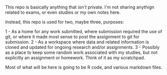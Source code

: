 This repo is basically anything that *isn't* private. I'm not sharing anythign related to exams, or even studies or my own notes here. 

Instead, this repo is used for two, maybe three, purposes:

1 - As a home for any work submitted, where submission required the use of git, or where it made most sense to post the assignment to git for submission.
2 - As a workspace where data and related information is cloned and updated for ongoing research and/or assignments.
3 - Possibly as a place to keep some random work associated with my studies, but not explicitly an assignment or homework. Think of it as my scratchpad.

Most of what will be here is going to be R code, and various markdown files.

